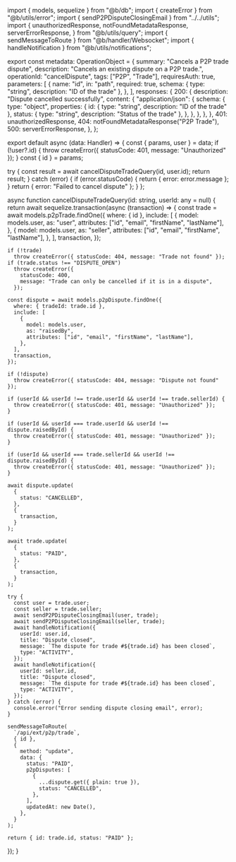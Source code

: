 import { models, sequelize } from "@b/db";
import { createError } from "@b/utils/error";
import { sendP2PDisputeClosingEmail } from "../../utils";
import {
  unauthorizedResponse,
  notFoundMetadataResponse,
  serverErrorResponse,
} from "@b/utils/query";
import { sendMessageToRoute } from "@b/handler/Websocket";
import { handleNotification } from "@b/utils/notifications";

export const metadata: OperationObject = {
  summary: "Cancels a P2P trade dispute",
  description: "Cancels an existing dispute on a P2P trade.",
  operationId: "cancelDispute",
  tags: ["P2P", "Trade"],
  requiresAuth: true,
  parameters: [
    {
      name: "id",
      in: "path",
      required: true,
      schema: { type: "string", description: "ID of the trade" },
    },
  ],
  responses: {
    200: {
      description: "Dispute cancelled successfully",
      content: {
        "application/json": {
          schema: {
            type: "object",
            properties: {
              id: { type: "string", description: "ID of the trade" },
              status: { type: "string", description: "Status of the trade" },
            },
          },
        },
      },
    },
    401: unauthorizedResponse,
    404: notFoundMetadataResponse("P2P Trade"),
    500: serverErrorResponse,
  },
};

export default async (data: Handler) => {
  const { params, user } = data;
  if (!user?.id) {
    throw createError({ statusCode: 401, message: "Unauthorized" });
  }
  const { id } = params;

  try {
    const result = await cancelDisputeTradeQuery(id, user.id);
    return result;
  } catch (error) {
    if (error.statusCode) {
      return { error: error.message };
    }
    return { error: "Failed to cancel dispute" };
  }
};

async function cancelDisputeTradeQuery(id: string, userId: any = null) {
  return await sequelize.transaction(async (transaction) => {
    const trade = await models.p2pTrade.findOne({
      where: { id },
      include: [
        {
          model: models.user,
          as: "user",
          attributes: ["id", "email", "firstName", "lastName"],
        },
        {
          model: models.user,
          as: "seller",
          attributes: ["id", "email", "firstName", "lastName"],
        },
      ],
      transaction,
    });

    if (!trade)
      throw createError({ statusCode: 404, message: "Trade not found" });
    if (trade.status !== "DISPUTE_OPEN")
      throw createError({
        statusCode: 400,
        message: "Trade can only be cancelled if it is in a dispute",
      });

    const dispute = await models.p2pDispute.findOne({
      where: { tradeId: trade.id },
      include: [
        {
          model: models.user,
          as: "raisedBy",
          attributes: ["id", "email", "firstName", "lastName"],
        },
      ],
      transaction,
    });

    if (!dispute)
      throw createError({ statusCode: 404, message: "Dispute not found" });

    if (userId && userId !== trade.userId && userId !== trade.sellerId) {
      throw createError({ statusCode: 401, message: "Unauthorized" });
    }

    if (userId && userId === trade.userId && userId !== dispute.raisedById) {
      throw createError({ statusCode: 401, message: "Unauthorized" });
    }

    if (userId && userId === trade.sellerId && userId !== dispute.raisedById) {
      throw createError({ statusCode: 401, message: "Unauthorized" });
    }

    await dispute.update(
      {
        status: "CANCELLED",
      },
      {
        transaction,
      }
    );

    await trade.update(
      {
        status: "PAID",
      },
      {
        transaction,
      }
    );

    try {
      const user = trade.user;
      const seller = trade.seller;
      await sendP2PDisputeClosingEmail(user, trade);
      await sendP2PDisputeClosingEmail(seller, trade);
      await handleNotification({
        userId: user.id,
        title: "Dispute closed",
        message: `The dispute for trade #${trade.id} has been closed`,
        type: "ACTIVITY",
      });
      await handleNotification({
        userId: seller.id,
        title: "Dispute closed",
        message: `The dispute for trade #${trade.id} has been closed`,
        type: "ACTIVITY",
      });
    } catch (error) {
      console.error("Error sending dispute closing email", error);
    }

    sendMessageToRoute(
      `/api/ext/p2p/trade`,
      { id },
      {
        method: "update",
        data: {
          status: "PAID",
          p2pDisputes: [
            {
              ...dispute.get({ plain: true }),
              status: "CANCELLED",
            },
          ],
          updatedAt: new Date(),
        },
      }
    );

    return { id: trade.id, status: "PAID" };
  });
}
